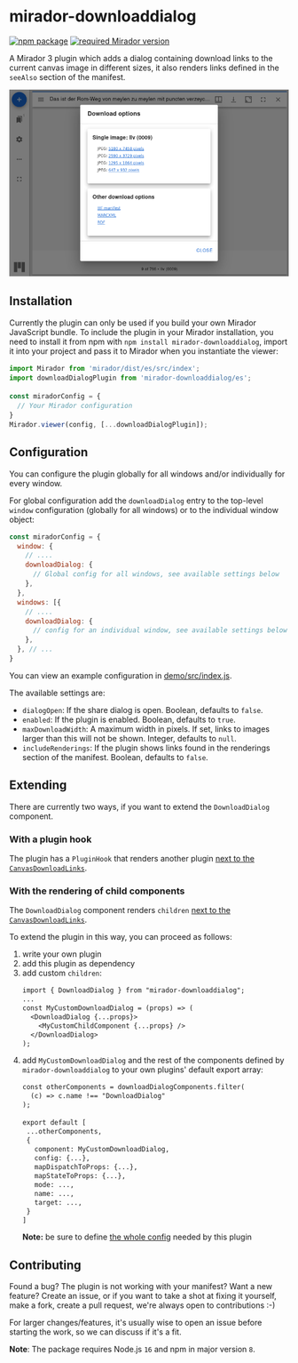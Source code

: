 # mirador-downloaddialog

[![npm package][npm-badge]][npm]
[![required Mirador version][mirador-badge]][mirador]

A Mirador 3 plugin which adds a dialog containing download links to the current canvas image in different sizes, it also renders links defined in the `seeAlso` section of the manifest.

![Screenshot][screenshot]

## Installation

Currently the plugin can only be used if you build your own Mirador JavaScript bundle.
To include the plugin in your Mirador installation, you need to install it
from npm with `npm install mirador-downloaddialog`, import it into your project
and pass it to Mirador when you instantiate the viewer:

```javascript
import Mirador from 'mirador/dist/es/src/index';
import downloadDialogPlugin from 'mirador-downloaddialog/es';

const miradorConfig = {
  // Your Mirador configuration
}
Mirador.viewer(config, [...downloadDialogPlugin]);
```

## Configuration

You can configure the plugin globally for all windows and/or individually for
every window.

For global configuration add the `downloadDialog` entry to the top-level
`window` configuration (globally for all windows) or to the individual window
object:

```javascript
const miradorConfig = {
  window: {
    // ....
    downloadDialog: {
      // Global config for all windows, see available settings below
    },
  },
  windows: [{
    // ....
    downloadDialog: {
      // config for an individual window, see available settings below
    },
  }, // ...
}
```

You can view an example configuration in [demo/src/index.js][demo-cfg].

The available settings are:

- `dialogOpen`: If the share dialog is open. Boolean, defaults to `false`.
- `enabled`: If the plugin is enabled. Boolean, defaults to `true`.
- `maxDownloadWidth`: A maximum width in pixels. If set, links to images larger than this will not be shown. Integer, defaults to `null`.
- `includeRenderings`: If the plugin shows links found in the renderings section of the manifest. Boolean, defaults to `false`.

## Extending

There are currently two ways, if you want to extend the `DownloadDialog` component.

### With a plugin hook

The plugin has a `PluginHook` that renders another plugin [next to the `CanvasDownloadLinks`][plugin-hook].

### With the rendering of child components

The `DownloadDialog` component renders `children` [next to the `CanvasDownloadLinks`][children].

To extend the plugin in this way, you can proceed as follows:

1. write your own plugin
2. add this plugin as dependency
3. add custom `children`:
   ```
   import { DownloadDialog } from "mirador-downloaddialog";
   ...
   const MyCustomDownloadDialog = (props) => (
     <DownloadDialog {...props}>
       <MyCustomChildComponent {...props} />
     </DownloadDialog>
   );
   ```
4. add `MyCustomDownloadDialog` and the rest of the components defined by `mirador-downloaddialog` to your own plugins' default export array:
   ```
   const otherComponents = downloadDialogComponents.filter(
     (c) => c.name !== "DownloadDialog"
   );

   export default [
    ...otherComponents,
    {
      component: MyCustomDownloadDialog,
      config: {...},
      mapDispatchToProps: {...},
      mapStateToProps: {...},
      mode: ...,
      name: ...,
      target: ...,
    }
   ]
   ```
   **Note:** be sure to define [the whole config][plugin-cfg] needed by this plugin

## Contributing

Found a bug? The plugin is not working with your manifest? Want a new
feature? Create an issue, or if you want to take a shot at fixing it
yourself, make a fork, create a pull request, we're always open to
contributions :-)

For larger changes/features, it's usually wise to open an issue before
starting the work, so we can discuss if it's a fit.

**Note**: The package requires Node.js `16` and npm in major version `8`.

[children]: https://github.com/dbmdz/mirador-downloaddialog/blob/main/src/components/DownloadDialog.jsx#L69
[demo-cfg]: https://github.com/dbmdz/mirador-downloaddialog/blob/main/demo/src/index.js#L5-L35
[mirador]: https://github.com/ProjectMirador/mirador/releases/tag/v3.3.0
[mirador-badge]: https://img.shields.io/badge/Mirador-%E2%89%A53.3.0-blueviolet
[npm]: https://www.npmjs.org/package/mirador-downloaddialog
[npm-badge]: https://img.shields.io/npm/v/mirador-downloaddialog.png?style=flat-square
[plugin-cfg]: https://github.com/dbmdz/mirador-downloaddialog/blob/main/src/index.js#L37-L57
[plugin-hook]: https://github.com/dbmdz/mirador-downloaddialog/blob/main/src/components/DownloadDialog.jsx#L68
[screenshot]: .docassets/screenshot.png
